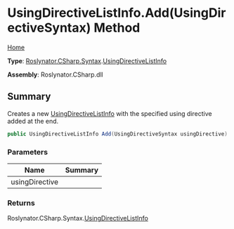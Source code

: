 # UsingDirectiveListInfo\.Add\(UsingDirectiveSyntax\) Method

[Home](../../../../../README.md)

**Type**: [Roslynator.CSharp.Syntax](../../README.md)\.[UsingDirectiveListInfo](../README.md)

**Assembly**: Roslynator\.CSharp\.dll

## Summary

Creates a new [UsingDirectiveListInfo](../README.md) with the specified using directive added at the end\.

```csharp
public UsingDirectiveListInfo Add(UsingDirectiveSyntax usingDirective)
```

### Parameters

| Name | Summary |
| ---- | ------- |
| usingDirective | |

### Returns

Roslynator\.CSharp\.Syntax\.[UsingDirectiveListInfo](../README.md)

